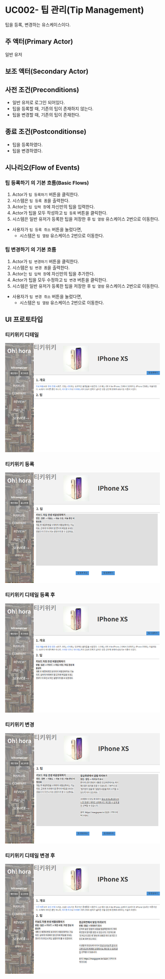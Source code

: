 # UC002- 팁 관리(Tip Management)
팁을 등록, 변경하는 유스케이스이다.

## 주 액터(Primary Actor)
일반 유저

## 보조 액터(Secondary Actor)

## 사전 조건(Preconditions)
- 일반 유저로 로그인 되어있다.
- 팁을 등록할 때, 기존의 팁이 존재하지 않는다.
- 팁을 변경할 때, 기존의 팁이 존재한다.

## 종료 조건(Postconditionse)
- 팁을 등록하였다.
- 팁을 변경하였다.

## 시나리오(Flow of Events)

### **팁 등록하기** 의 기본 흐름(Basic Flows)
1. Actor가 `팁 등록하기` 버튼을 클릭한다.
2. 시스템은 `팁 등록 폼`을 출력한다.
3. Actor는 `팁 입력 창`에 자신만의 팁을 입력한다.
4. Actor가 팁을 모두 작성하고 `팁 등록` 버튼을 클릭한다.
5. 시스템은 일반 유저가 등록한 팁을 저장한 후 `팁 열람` 유스케이스 2번으로 이동한다.
  - 사용자가 `팁 등록 취소` 버튼을 눌렀다면,
    - 시스템은 `팁 열람` 유스케이스 2번으로 이동한다.
        
### **팁 변경하기** 의 기본 흐름
1. Actor가 `팁 변경하기` 버튼을 클릭한다.
2. 시스템은 `팁 변경 폼`을 출력한다.
3. Actor는 `팁 입력 창`에 자신만의 팁을 추가한다.
4. Actor가 팁을 모두 수정하고 `팁 변경` 버튼을 클릭한다.
5. 시스템은 일반 유저가 등록한 팁을 저장한 후 `팁 열람` 유스케이스 2번으로 이동한다.
  - 사용자가 `팁 변경 취소` 버튼을 눌렀다면,
    - 시스템은 `팁 열람` 유스케이스 2번으로 이동한다.

## UI 프로토타입

### 티키위키 디테일
![티키위키 디테일](./images/woo-tikiwikiDetailPure.png)

### 티키위키 등록
![티키위키 등록](./images/woo-tikiwikiAdd.png)

### 티키위키 디테일 등록 후
![티키위키 디테일 등록 후](./images/woo-tikiwikiDetail.png)

### 티키위키 변경
![티키위키 변경](./images/woo-tikiwikiUpdate.png)

### 티키위키 디테일 변경 후
![티키위키 디테일 변경 후](./images/woo-tikiwikiDetail2.png)